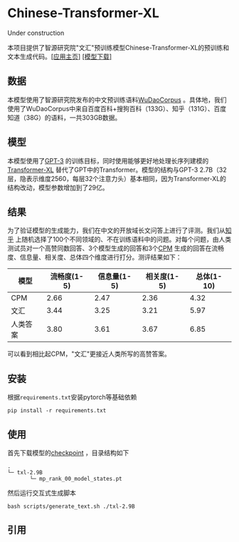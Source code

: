# Chinese-Transformer-XL
Under construction 

本项目提供了智源研究院"文汇"预训练模型Chinese-Transformer-XL的预训练和文本生成代码。[[应用主页]](https://gpt-3.aminer.cn/) [[模型下载]](http://dorc-model-team.ks3-cn-beijing.ksyun.com/ren-zhi/my-model/mp_rank_00_model_states.pt)

## 数据
本模型使用了智源研究院发布的中文预训练语料[WuDaoCorpus](https://data.baai.ac.cn/data-set-details/0c8dc71dd06ae75a10ca422fb49b0751) 。具体地，我们使用了WuDaoCorpus中来自百度百科+搜狗百科（133G）、知乎（131G）、百度知道（38G）的语料，一共303GB数据。

## 模型
本模型使用了[GPT-3](https://arxiv.org/abs/2005.14165) 的训练目标，同时使用能够更好地处理长序列建模的[Transformer-XL](https://arxiv.org/abs/1901.02860) 替代了GPT中的Transformer。模型的结构与GPT-3 2.7B（32层，隐表示维度2560，每层32个注意力头）基本相同，因为Transformer-XL的结构改动，模型参数增加到了29亿。

## 结果
为了验证模型的生成能力，我们在中文的开放域长文问答上进行了评测。我们从[知乎](https://www.zhihu.com) 上随机选择了100个不同领域的、不在训练语料中的问题。对每个问题，由人类测试员对一个高赞同数回答、3个模型生成的回答和3个[CPM](https://github.com/TsinghuaAI/CPM-Generate) 生成的回答在流畅度、信息量、相关度、总体四个维度进行打分。测评结果如下：

|模型|流畅度(1-5)|信息量(1-5)|相关度(1-5)|总体(1-10)|
|---|---|---|---|---|
|CPM|2.66|2.47|2.36|4.32|
|文汇|3.44|3.25|3.21|5.97|
|人类答案|3.80|3.61|3.67|6.85|

可以看到相比起CPM，"文汇"更接近人类所写的高赞答案。
## 安装
根据`requirements.txt`安装pytorch等基础依赖
```shell
pip install -r requirements.txt
```

## 使用
首先下载模型的[checkpoint](http://dorc-model-team.ks3-cn-beijing.ksyun.com/ren-zhi/my-model/mp_rank_00_model_states.pt) ，目录结构如下
```
.
└─ txl-2.9B
       └─ mp_rank_00_model_states.pt
```
然后运行交互式生成脚本
```shell
bash scripts/generate_text.sh ./txl-2.9B
```
## 引用